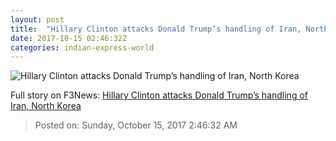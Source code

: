 ```yaml
---
layout: post
title:  "Hillary Clinton attacks Donald Trump’s handling of Iran, North Korea"
date: 2017-10-15 02:46:32Z
categories: indian-express-world
---
```


![Hillary Clinton attacks Donald Trump’s handling of Iran, North Korea](http://images.indianexpress.com/2017/09/dt-hc-759.jpg?w=759)




Full story on F3News: [Hillary Clinton attacks Donald Trump’s handling of Iran, North Korea](http://www.f3nws.com/n/mnVPmH)

> Posted on: Sunday, October 15, 2017 2:46:32 AM

